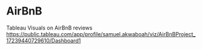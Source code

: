 # AirBnB
Tableau Visuals on AirBnB reviews
https://public.tableau.com/app/profile/samuel.akwaboah/viz/AirBnBProject_17239440729610/Dashboard1
